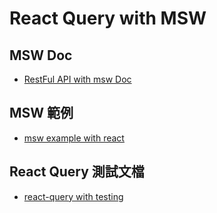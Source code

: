 # React Query with MSW

## MSW Doc

- [RestFul API with msw Doc](https://mswjs.io/docs/api/rest)

## MSW 範例

- [msw example with react](https://github.com/mswjs/examples/tree/master/examples/rest-react)

## React Query 測試文檔

- [react-query with testing](https://tanstack.com/query/v4/docs/react/guides/testing)
